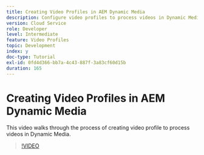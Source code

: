 ```yaml
---
title: Creating Video Profiles in AEM Dynamic Media
description: Configure video profiles to process videos in Dynamic Media
version: Cloud Service
role: Developer
level: Intermediate
feature: Video Profiles
topic: Development
index: y
doc-type: Tutorial
exl-id: 0fd4d366-bb7a-4c43-887f-3a83cf60d15b
duration: 165
---
```

# Creating Video Profiles in AEM Dynamic Media

This video walks through the process of creating video profile to process videos in Dynamic Media.

>[!VIDEO](https://video.tv.adobe.com/v/335382?quality=12&learn=on)
